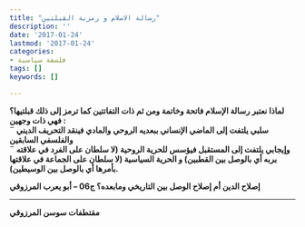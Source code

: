 ```yaml
---
title: "رسالة الاسلام و رمزية القبلتين"
description: ''
date: '2017-01-24'
lastmod: '2017-01-24'
categories:
- فلسفة سياسية
tags: []
keywords: []

---
```

**لماذا نعتبر رسالة الإسلام فاتحة وخاتمة ومن ثم ذات التفاتتين كما ترمز إلى ذلك قبلتيها؟**  
**فهي ذات وجهين :**  
**¨ سلبي يلتفت إلى الماضي الإنساني ببعديه الروحي والمادي فينقد التحريف الديني والفلسفي السابقين**  
**¨ وإيجابي يلتفت إلى المستقبل فيؤسس للحرية الروحية (لا سلطان على الفرد في علاقته بربه أي بالوصل بين القطبين) و الحرية السياسية (لا سلطان على الجماعة في علاقتها بأمرها أي بالوصل بين الوسيطين).**

**إصلاح الدين أم إصلاح الوصل بين التاريخي ومابعده؟ ج06 – أبو يعرب المرزوقي**

---

**مقتطفات سوسن المرزوقي**

###